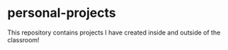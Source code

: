 # personal-projects
This repository contains projects I have created inside and outside of the classroom!
